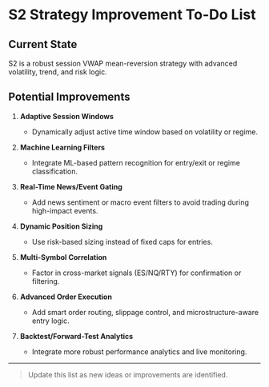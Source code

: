 # S2 Strategy Improvement To-Do List

## Current State

S2 is a robust session VWAP mean-reversion strategy with advanced volatility, trend, and risk logic.

## Potential Improvements

1. **Adaptive Session Windows**

   - Dynamically adjust active time window based on volatility or regime.

2. **Machine Learning Filters**

   - Integrate ML-based pattern recognition for entry/exit or regime classification.

3. **Real-Time News/Event Gating**

   - Add news sentiment or macro event filters to avoid trading during high-impact events.

4. **Dynamic Position Sizing**

   - Use risk-based sizing instead of fixed caps for entries.

5. **Multi-Symbol Correlation**

   - Factor in cross-market signals (ES/NQ/RTY) for confirmation or filtering.

6. **Advanced Order Execution**

   - Add smart order routing, slippage control, and microstructure-aware entry logic.

7. **Backtest/Forward-Test Analytics**
   - Integrate more robust performance analytics and live monitoring.

---

> Update this list as new ideas or improvements are identified.
